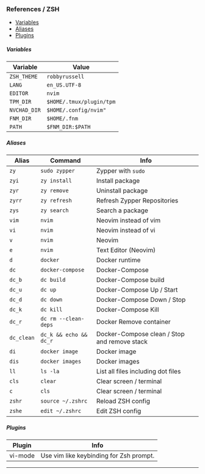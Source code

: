 ### References / ZSH

- [Variables](#variables)
- [Aliases](#aliases)
- [Plugins](#plugins)

##### Variables
| Variable | Value |
| -------- | ----- |
| `ZSH_THEME` | `robbyrussell` |
| `LANG` | `en_US.UTF-8` |
| `EDITOR` | `nvim` |
| `TPM_DIR` | `$HOME/.tmux/plugin/tpm` |
| `NVCHAD_DIR` | `$HOME/.config/nvim"` |
| `FNM_DIR` | `$HOME/.fnm` |
| `PATH` | `$FNM_DIR:$PATH` |

##### Aliases
| Alias | Command | Info |
| ----- | ------- | ---- |
| `zy` | `sudo zypper` | Zypper with `sudo`
| `zyi` | `zy install` | Install package
| `zyr` | `zy remove` | Uninstall package
| `zyrr` | `zy refresh` | Refresh Zypper Repositories
| `zys` | `zy search` | Search a package
| `vim` | `nvim` | Neovim instead of vim
| `vi` | `nvim` | Neovim instead of vi
| `v` | `nvim` | Neovim
| `e` | `nvim` | Text Editor (Neovim)
| `d` | `docker` | Docker runtime
| `dc` | `docker-compose` | Docker-Compose
| `dc_b` | `dc build` | Docker-Compose build
| `dc_u` | `dc up` | Docker-Compose Up / Start
| `dc_d` | `dc down` | Docker-Compose Down / Stop
| `dc_k` | `dc kill` | Docker-Compose Kill
| `dc_r` | `dc rm --clean-deps` | Docker Remove container
| `dc_clean` | `dc_k && echo && dc_r` | Docker-Compose clean / Stop and remove stack
| `di` | `docker image` | Docker image
| `dis` | `docker images` | Docker images
| `ll` | `ls -la` | List all files including dot files
| `cls` | `clear` | Clear screen / terminal
| `c` | `cls` | Clear screen / terminal
| `zshr` | `source ~/.zshrc` | Reload ZSH config
| `zshe` | `edit ~/.zshrc` | Edit ZSH config

##### Plugins
| Plugin | Info |
| ------ | ---- |
| vi-mode | Use vim like keybinding for Zsh prompt.

----
